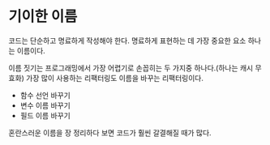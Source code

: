 # 기이한 이름

코드는 단순하고 명료하게 작성해야 한다. 명료하게 표현하는 데 가장 중요한 요소 하나는 이름이다.

이름 짓기는 프로그래밍에서 가장 어렵기로 손꼽히는 두 가지중 하나다.(하나는 캐시 무효화)
가장 많이 사용하는 리팩터링도 이름을 바꾸는 리팩터링이다.

-   함수 선언 바꾸기
-   변수 이름 바꾸기
-   필드 이름 바꾸기

혼란스러운 이름을 장 정리하다 보면 코드가 훨씬 갈결해질 때가 많다.

